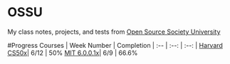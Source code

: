 # OSSU
My class notes, projects, and tests from [Open Source Society University](https://github.com/open-source-society/computer-science)

#Progress
Courses | Week Number | Completion |
:-- | :--: | :--: |
[Harvard CS50x](https://www.edx.org/course/introduction-computer-science-harvardx-cs50x#!)| 6/12 | 50%
[MIT 6.0.0.1x](https://www.edx.org/course/introduction-computer-science-mitx-6-00-1x-5#!)| 6/9 | 66.6% 
